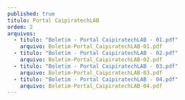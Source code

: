 ```yaml
---
published: true
titulo: Portal CaipiratechLAB
ordem: 2
arquivos:
  - titulo: "Boletim - Portal CaipiratechLAB - 01.pdf"
    arquivo: Boletim-Portal_CaipiratechLAB-01.pdf
  - titulo: "Boletim - Portal CaipiratechLAB - 02.pdf"
    arquivo: Boletim-Portal_CaipiratechLAB-02.pdf
  - titulo: "Boletim - Portal CaipiratechLAB - 03.pdf"
    arquivo: Boletim-Portal_CaipiratechLAB-03.pdf
  - titulo: "Boletim - Portal CaipiratechLAB - 04.pdf"
    arquivo: Boletim-Portal_CaipiratechLAB-04.pdf
---
```

